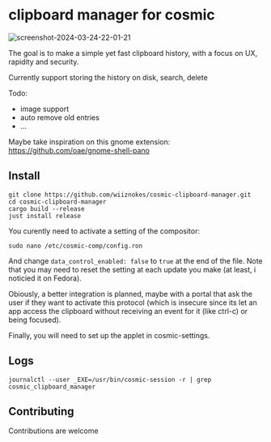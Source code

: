 # clipboard manager for cosmic

![screenshot-2024-03-24-22-01-21](https://github.com/wiiznokes/cosmic-clipboard-manager/assets/78230769/db504da6-38d8-460e-afef-27ba5fa6101c)

The goal is to make a simple yet fast clipboard history, with a focus on UX, rapidity and security.


Currently support storing the history on disk, search, delete


Todo:
- image support
- auto remove old entries
- ...

Maybe take inspiration on this gnome extension: https://github.com/oae/gnome-shell-pano


## Install

```
git clone https://github.com/wiiznokes/cosmic-clipboard-manager.git
cd cosmic-clipboard-manager
cargo build --release
just install release
```

You curently need to activate a setting of the compositor:
```
sudo nano /etc/cosmic-comp/config.ron
```
And change `data_control_enabled: false` to `true` at the end of the file. Note that you may need to reset the setting at each update you make (at least, i noticied it on Fedora).

Obiously, a better integration is planned, maybe with a portal that ask the user if they want to activate this protocol (which is insecure since its let an app access the clipboard without receiving an event for it (like ctrl-c) or being focused).

Finally, you will need to set up the applet in cosmic-settings.


## Logs

```
journalctl --user _EXE=/usr/bin/cosmic-session -r | grep cosmic_clipboard_manager
```


## Contributing

Contributions are welcome
